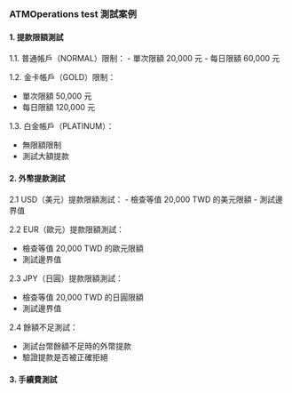 <h3>ATMOperations test 測試案例</h3>

<h4>1. 提款限額測試</h4>
1.1. 普通帳戶（NORMAL）限制：
- 單次限額 20,000 元
- 每日限額 60,000 元

1.2. 金卡帳戶（GOLD）限制：
- 單次限額 50,000 元
- 每日限額 120,000 元

1.3. 白金帳戶（PLATINUM）：
- 無限額限制
- 測試大額提款

<h4>2. 外幣提款測試</h4>
2.1 USD（美元）提款限額測試：
- 檢查等值 20,000 TWD 的美元限額
- 測試邊界值

2.2 EUR（歐元）提款限額測試：
- 檢查等值 20,000 TWD 的歐元限額
- 測試邊界值

2.3 JPY（日圓）提款限額測試：
- 檢查等值 20,000 TWD 的日圓限額
- 測試邊界值

2.4 餘額不足測試：
- 測試台幣餘額不足時的外幣提款
- 驗證提款是否被正確拒絕

<h4>3. 手續費測試 </h4>

